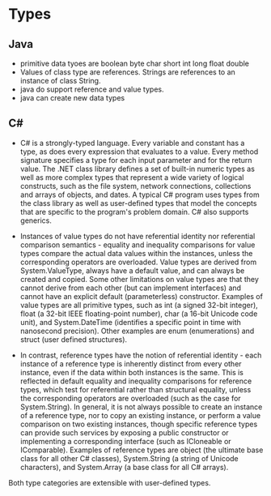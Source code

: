 # Types

## Java
* primitive data tyoes are boolean byte char short int long float double
* Values of class type are references. Strings are references to an instance of class String.
* java do support reference and value types.
* java can create new data types


## C#
* C# is a strongly-typed language. Every variable and constant has a type, as does every expression that evaluates to a value. Every method signature specifies a type for each input parameter and for the return value. The .NET class library defines a set of built-in numeric types as well as more complex types that represent a wide variety of logical constructs, such as the file system, network connections, collections and arrays of objects, and dates. A typical C# program uses types from the class library as well as user-defined types that model the concepts that are specific to the program's problem domain.  C# also supports generics.

* Instances of value types do not have referential identity nor referential comparison semantics - equality and inequality comparisons for value types compare the actual data values within the instances, unless the corresponding operators are overloaded. Value types are derived from System.ValueType, always have a default value, and can always be created and copied. Some other limitations on value types are that they cannot derive from each other (but can implement interfaces) and cannot have an explicit default (parameterless) constructor. Examples of value types are all primitive types, such as int (a signed 32-bit integer), float (a 32-bit IEEE floating-point number), char (a 16-bit Unicode code unit), and System.DateTime (identifies a specific point in time with nanosecond precision). Other examples are enum (enumerations) and struct (user defined structures).

* In contrast, reference types have the notion of referential identity - each instance of a reference type is inherently distinct from every other instance, even if the data within both instances is the same. This is reflected in default equality and inequality comparisons for reference types, which test for referential rather than structural equality, unless the corresponding operators are overloaded (such as the case for System.String). In general, it is not always possible to create an instance of a reference type, nor to copy an existing instance, or perform a value comparison on two existing instances, though specific reference types can provide such services by exposing a public constructor or implementing a corresponding interface (such as ICloneable or IComparable). Examples of reference types are object (the ultimate base class for all other C# classes), System.String (a string of Unicode characters), and System.Array (a base class for all C# arrays).

Both type categories are extensible with user-defined types.
